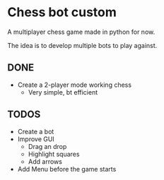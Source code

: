 # Chess bot custom

A multiplayer chess game made in python for now.

The idea is to develop multiple bots to play against.

DONE
 -
 - Create a 2-player mode working chess
   - Very simple, bt efficient
 
TODOS
 -
 - Create a bot
 - Improve GUI
   - Drag an drop
   - Highlight squares
   - Add arrows
 - Add Menu before the game starts



